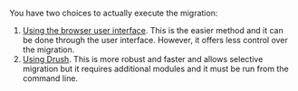 You have two choices to actually execute the migration:

1. [Using the browser user interface](https://www.drupal.org/docs/8/upgrade/upgrade-using-the-user-interface). This is the easier method and it can be done through the user interface. However, it offers less control over the migration.
2. [Using Drush](https://www.drupal.org/docs/8/upgrade/upgrade-using-drush). This is more robust and faster and allows selective migration but it requires additional modules and it must be run from the command line.